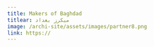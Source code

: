 ```yaml
---
title: Makers of Baghdad
titlear: ميكرز بغداد
image: /archi-site/assets/images/partner8.png
link: https://
---
```

